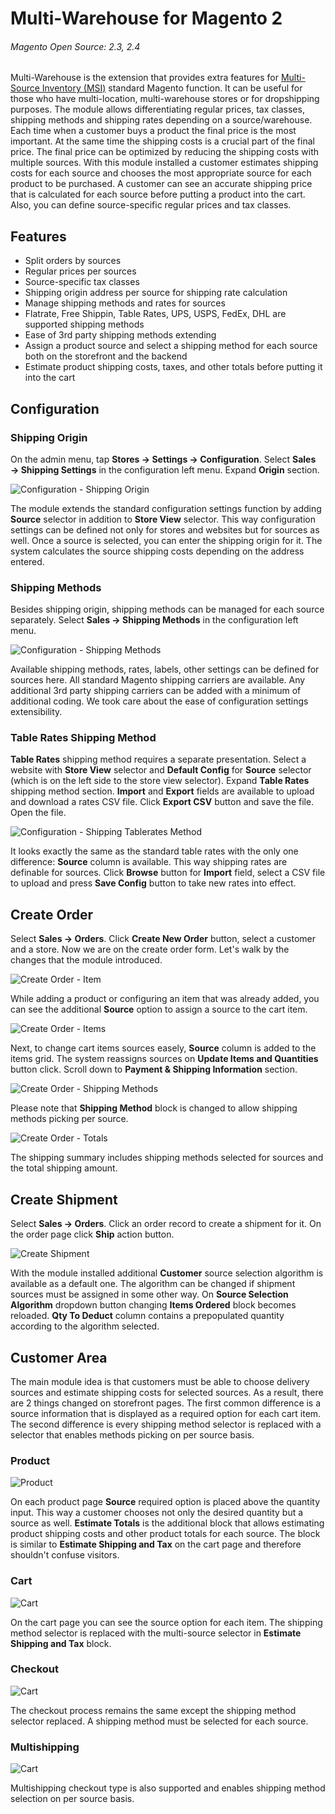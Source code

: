 # Multi-Warehouse for Magento 2
###### Magento Open Source: 2.3, 2.4

Multi-Warehouse is the extension that provides extra features for [Multi-Source Inventory (MSI)](https://docs.magento.com/m2/ce/user_guide/catalog/inventory-management.html) standard Magento function. It can be useful for those who have multi-location, multi-warehouse stores or for dropshipping purposes. The module allows differentiating regular prices, tax classes, shipping methods and shipping rates depending on a source/warehouse.
Each time when a customer buys a product the final price is the most important. At the same time the shipping costs is a crucial part of the final price. The final price can be optimized by reducing the shipping costs with multiple sources. With this module installed a customer estimates shipping costs for each source and chooses the most appropriate source for each product to be purchased. A customer can see an accurate shipping price that is calculated for each source before putting a product into the cart. Also, you can define source-specific regular prices and tax classes.

## Features
 - Split orders by sources
 - Regular prices per sources
 - Source-specific tax classes
 - Shipping origin address per source for shipping rate calculation
 - Manage shipping methods and rates for sources
 - Flatrate, Free Shippin, Table Rates, UPS, USPS, FedEx, DHL are supported shipping methods
 - Ease of 3rd party shipping methods extending
 - Assign a product source and select a shipping method for each source both on the storefront and the backend
 - Estimate product shipping costs, taxes, and other totals before putting it into the cart

## Configuration
### Shipping Origin
On the admin menu, tap **Stores → Settings → Configuration**. Select **Sales → Shipping Settings** in the configuration left menu. Expand **Origin** section.

![Configuration - Shipping Origin](https://i.postimg.cc/rsC0VhSx/admin-configuration-shipping-origin.png)

The module extends the standard configuration settings function by adding **Source** selector in addition to **Store View** selector. This way configuration settings can be defined not only for stores and websites but for sources as well.
Once a source is selected, you can enter the shipping origin for it. The system calculates the source shipping costs depending on the address entered.

### Shipping Methods
Besides shipping origin, shipping methods can be managed for each source separately. Select **Sales → Shipping Methods** in the configuration left menu.

![Configuration - Shipping Methods](https://i.postimg.cc/gksX1TcP/admin-configuration-shipping-methods.png)

Available shipping methods, rates, labels, other settings can be defined for sources here. All standard Magento shipping carriers are available. Any additional 3rd party shipping carriers can be added with a minimum of additional coding. We took care about the ease of configuration settings extensibility.

### Table Rates Shipping Method
**Table Rates** shipping method requires a separate presentation. Select a website with **Store View** selector and **Default Config** for **Source** selector (which is on the left side to the store view selector). Expand **Table Rates** shipping method section. **Import** and **Export** fields are available to upload and download a rates CSV file. Click **Export CSV** button and save the file. Open the file.

![Configuration - Shipping Tablerates Method](https://i.postimg.cc/g0nZVHWb/admin-configuration-shipping-method-tablerate.png)

It looks exactly the same as the standard table rates with the only one difference: **Source** column is available. This way shipping rates are definable for sources.
Click **Browse** button for **Import** field, select a CSV file to upload and press **Save Config** button to take new rates into effect.

## Create Order
Select **Sales → Orders**. Click **Create New Order** button, select a customer and a store. Now we are on the create order form. Let's walk by the changes that the module introduced.

![Create Order - Item](https://i.postimg.cc/ncp9RJJk/admin-order-create-item-configure.png)

While adding a product or configuring an item that was already added, you can see the additional **Source** option to assign a source to the cart item.

![Create Order - Items](https://i.postimg.cc/JhfGbwxj/admin-order-create-items.png)

Next, to change cart items sources easely, **Source** column is added to the items grid. The system reassigns sources on **Update Items and Quantities** button click.
Scroll down to **Payment & Shipping Information** section.

![Create Order - Shipping Methods](https://i.postimg.cc/25MB2Lkb/admin-order-create-shipping-methods.png)

Please note that **Shipping Method** block is changed to allow shipping methods picking per source.

![Create Order - Totals](https://i.postimg.cc/t4m14nVS/admin-order-create-totals.png)

The shipping summary includes shipping methods selected for sources and the total shipping amount.

## Create Shipment
Select **Sales → Orders**. Click an order record to create a shipment for it. On the order page click **Ship** action button.

![Create Shipment](https://i.postimg.cc/VLZsqQL5/admin-shipment-create.png)

With the module installed additional **Customer** source selection algorithm is available as a default one. The algorithm can be changed if shipment sources must be assigned in some other way. On **Source Selection Algorithm** dropdown button changing **Items Ordered** block becomes reloaded. **Qty To Deduct** column contains a prepopulated quantity according to the algorithm selected.

## Customer Area
The main module idea is that customers must be able to choose delivery sources and estimate shipping costs for selected sources. As a result, there are 2 things changed on storefront pages. The first common difference is a source information that is displayed as a required option for each cart item. The second difference is every shipping method selector is replaced with a selector that enables methods picking on per source basis.

### Product

![Product](https://i.postimg.cc/bvxjFK8x/product.png)

On each product page **Source** required option is placed above the quantity input. This way a customer chooses not only the desired quantity but a source as well.
**Estimate Totals** is the additional block that allows estimating product shipping costs and other product totals for each source. The block is similar to **Estimate Shipping and Tax** on the cart page and therefore shouldn't confuse visitors.

### Cart

![Cart](https://i.postimg.cc/1RJyShFM/cart.png)

On the cart page you can see the source option for each item.
The shipping method selector is replaced with the multi-source selector in **Estimate Shipping and Tax** block.

### Checkout

![Cart](https://i.postimg.cc/GmZcfFDC/checkout-shipping-methods.png)

The checkout process remains the same except the shipping method selector replaced. A shipping method must be selected for each source.

### Multishipping

![Cart](https://i.postimg.cc/52H4p76g/multishipping-shipping-methods.png)

Multishipping checkout type is also supported and enables shipping method selection on per source basis.



